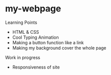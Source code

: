 # my-webpage

Learning Points

- HTML & CSS
- Cool Typing Animation
- Making a button function like a link
- Making my background cover the whole page

Work in progress
- Responsiveness of site